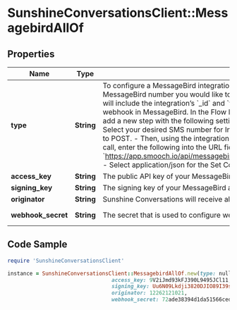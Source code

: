 # SunshineConversationsClient::MessagebirdAllOf

## Properties

Name | Type | Description | Notes
------------ | ------------- | ------------- | -------------
**type** | **String** | To configure a MessageBird integration, acquire the accessKey, the signingKey and the MessageBird number you would like to use, then call the Create Integration endpoint. The response will include the integration’s &#x60;_id&#x60; and &#x60;webhookSecret&#x60;, which must be used to configure the webhook in MessageBird. In the Flow Builder for the MessageBird number you’ve used to integrate, add a new step with the following settings: - Create a new Call HTTP endpoint with SMS flow. - Select your desired SMS number for Incoming SMS. - Click on Forward to URL and set its method to POST. - Then, using the integration _id and webhookSecret returned from the create integration call, enter the following into the URL field:  &#x60;https://app.smooch.io/api/messagebird/webhooks/{appId}/{integrationId}/{webhookSecret}&#x60; - Select application/json for the Set Content-Type header field. - Save and publish your changes.  | [optional] [default to &#39;messagebird&#39;]
**access_key** | **String** | The public API key of your MessageBird account. | 
**signing_key** | **String** | The signing key of your MessageBird account. Used to validate the webhooks&#39; origin. | 
**originator** | **String** | Sunshine Conversations will receive all messages sent to this phone number. | 
**webhook_secret** | **String** | The secret that is used to configure webhooks in MessageBird. | [optional] [readonly] 

## Code Sample

```ruby
require 'SunshineConversationsClient'

instance = SunshineConversationsClient::MessagebirdAllOf.new(type: null,
                                 access_key: 9V2iJmd93kFJ390L9495JCl11,
                                 signing_key: Uu6N09Lkdji3820DJIO89I39sl9dJ,
                                 originator: 12262121021,
                                 webhook_secret: 72ade38394d1da51566cede33bd1e67e)
```


